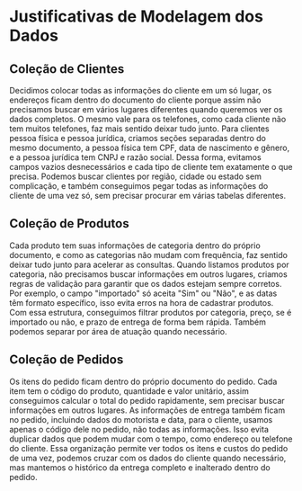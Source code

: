 # Justificativas de Modelagem dos Dados

## Coleção de Clientes
Decidimos colocar todas as informações do cliente em um só lugar, os endereços ficam dentro do documento do cliente porque assim não precisamos buscar em vários lugares diferentes quando queremos ver os dados completos. O mesmo vale para os telefones, como cada cliente não tem muitos telefones, faz mais sentido deixar tudo junto.
Para clientes pessoa física e pessoa jurídica, criamos seções separadas dentro do mesmo documento, a pessoa física tem CPF, data de nascimento e gênero, e a pessoa jurídica tem CNPJ e razão social. Dessa forma, evitamos campos vazios desnecessários e cada tipo de cliente tem exatamente o que precisa. Podemos buscar clientes por região, cidade ou estado sem complicação, e também conseguimos pegar todas as informações do cliente de uma vez só, sem precisar procurar em várias tabelas diferentes.

## Coleção de Produtos
Cada produto tem suas informações de categoria dentro do próprio documento, e como as categorias não mudam com frequência, faz sentido deixar tudo junto para acelerar as consultas. Quando listamos produtos por categoria, não precisamos buscar informações em outros lugares, criamos regras de validação para garantir que os dados estejam sempre corretos. Por exemplo, o campo "importado" só aceita "Sim" ou "Não", e as datas têm formato específico, isso evita erros na hora de cadastrar produtos.
Com essa estrutura, conseguimos filtrar produtos por categoria, preço, se é importado ou não, e prazo de entrega de forma bem rápida. Também podemos separar por área de atuação quando necessário.

## Coleção de Pedidos
Os itens do pedido ficam dentro do próprio documento do pedido. Cada item tem o código do produto, quantidade e valor unitário, assim conseguimos calcular o total do pedido rapidamente, sem precisar buscar informações em outros lugares. As informações de entrega também ficam no pedido, incluindo dados do motorista e data, para o cliente, usamos apenas o código dele no pedido, não todas as informações. Isso evita duplicar dados que podem mudar com o tempo, como endereço ou telefone do cliente.
Essa organização permite ver todos os itens e custos do pedido de uma vez, podemos cruzar com os dados do cliente quando necessário, mas mantemos o histórico da entrega completo e inalterado dentro do pedido.
